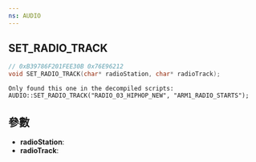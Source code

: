 ```yaml
---
ns: AUDIO
---
```

## SET_RADIO_TRACK

```c
// 0xB39786F201FEE30B 0x76E96212
void SET_RADIO_TRACK(char* radioStation, char* radioTrack);
```

```
Only found this one in the decompiled scripts:  
AUDIO::SET_RADIO_TRACK("RADIO_03_HIPHOP_NEW", "ARM1_RADIO_STARTS");  
```

## 參數
* **radioStation**: 
* **radioTrack**: 

